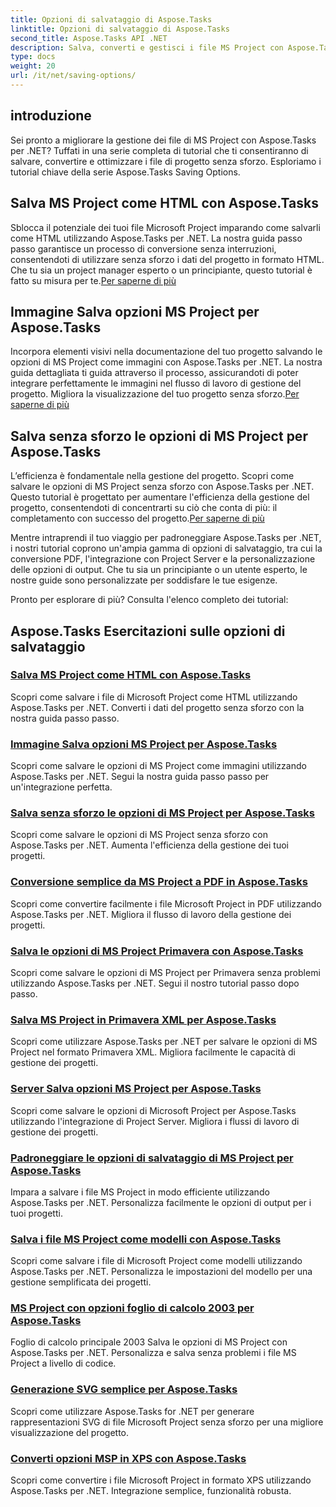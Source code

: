 ```yaml
---
title: Opzioni di salvataggio di Aspose.Tasks
linktitle: Opzioni di salvataggio di Aspose.Tasks
second_title: Aspose.Tasks API .NET
description: Salva, converti e gestisci i file MS Project con Aspose.Tasks per .NET. Esplora tutorial passo passo per HTML, immagini, PDF, Primavera, modelli e altro ancora.
type: docs
weight: 20
url: /it/net/saving-options/
---
```


## introduzione

Sei pronto a migliorare la gestione dei file di MS Project con Aspose.Tasks per .NET? Tuffati in una serie completa di tutorial che ti consentiranno di salvare, convertire e ottimizzare i file di progetto senza sforzo. Esploriamo i tutorial chiave della serie Aspose.Tasks Saving Options.

## Salva MS Project come HTML con Aspose.Tasks

 Sblocca il potenziale dei tuoi file Microsoft Project imparando come salvarli come HTML utilizzando Aspose.Tasks per .NET. La nostra guida passo passo garantisce un processo di conversione senza interruzioni, consentendoti di utilizzare senza sforzo i dati del progetto in formato HTML. Che tu sia un project manager esperto o un principiante, questo tutorial è fatto su misura per te.[Per saperne di più](./html-save-options/)

## Immagine Salva opzioni MS Project per Aspose.Tasks

Incorpora elementi visivi nella documentazione del tuo progetto salvando le opzioni di MS Project come immagini con Aspose.Tasks per .NET. La nostra guida dettagliata ti guida attraverso il processo, assicurandoti di poter integrare perfettamente le immagini nel flusso di lavoro di gestione del progetto. Migliora la visualizzazione del tuo progetto senza sforzo.[Per saperne di più](./image-save-options/)

## Salva senza sforzo le opzioni di MS Project per Aspose.Tasks

 L’efficienza è fondamentale nella gestione del progetto. Scopri come salvare le opzioni di MS Project senza sforzo con Aspose.Tasks per .NET. Questo tutorial è progettato per aumentare l'efficienza della gestione del progetto, consentendoti di concentrarti su ciò che conta di più: il completamento con successo del progetto.[Per saperne di più](./mpp-save-options/)

Mentre intraprendi il tuo viaggio per padroneggiare Aspose.Tasks per .NET, i nostri tutorial coprono un'ampia gamma di opzioni di salvataggio, tra cui la conversione PDF, l'integrazione con Project Server e la personalizzazione delle opzioni di output. Che tu sia un principiante o un utente esperto, le nostre guide sono personalizzate per soddisfare le tue esigenze.

Pronto per esplorare di più? Consulta l'elenco completo dei tutorial:

## Aspose.Tasks Esercitazioni sulle opzioni di salvataggio
### [Salva MS Project come HTML con Aspose.Tasks](./html-save-options/)
Scopri come salvare i file di Microsoft Project come HTML utilizzando Aspose.Tasks per .NET. Converti i dati del progetto senza sforzo con la nostra guida passo passo.
### [Immagine Salva opzioni MS Project per Aspose.Tasks](./image-save-options/)
Scopri come salvare le opzioni di MS Project come immagini utilizzando Aspose.Tasks per .NET. Segui la nostra guida passo passo per un'integrazione perfetta.
### [Salva senza sforzo le opzioni di MS Project per Aspose.Tasks](./mpp-save-options/)
Scopri come salvare le opzioni di MS Project senza sforzo con Aspose.Tasks per .NET. Aumenta l'efficienza della gestione dei tuoi progetti.
### [Conversione semplice da MS Project a PDF in Aspose.Tasks](./pdf-save-options/)
Scopri come convertire facilmente i file Microsoft Project in PDF utilizzando Aspose.Tasks per .NET. Migliora il flusso di lavoro della gestione dei progetti.
### [Salva le opzioni di MS Project Primavera con Aspose.Tasks](./primavera-save-options/)
Scopri come salvare le opzioni di MS Project per Primavera senza problemi utilizzando Aspose.Tasks per .NET. Segui il nostro tutorial passo dopo passo.
### [Salva MS Project in Primavera XML per Aspose.Tasks](./primavera-xml-save-options/)
Scopri come utilizzare Aspose.Tasks per .NET per salvare le opzioni di MS Project nel formato Primavera XML. Migliora facilmente le capacità di gestione dei progetti.
### [Server Salva opzioni MS Project per Aspose.Tasks](./project-server-save-options/)
Scopri come salvare le opzioni di Microsoft Project per Aspose.Tasks utilizzando l'integrazione di Project Server. Migliora i flussi di lavoro di gestione dei progetti.
### [Padroneggiare le opzioni di salvataggio di MS Project per Aspose.Tasks](./general-save-options/)
Impara a salvare i file MS Project in modo efficiente utilizzando Aspose.Tasks per .NET. Personalizza facilmente le opzioni di output per i tuoi progetti.
### [Salva i file MS Project come modelli con Aspose.Tasks](./save-template-options/)
Scopri come salvare i file di Microsoft Project come modelli utilizzando Aspose.Tasks per .NET. Personalizza le impostazioni del modello per una gestione semplificata dei progetti.
### [MS Project con opzioni foglio di calcolo 2003 per Aspose.Tasks](./spreadsheet-2003-save-options/)
Foglio di calcolo principale 2003 Salva le opzioni di MS Project con Aspose.Tasks per .NET. Personalizza e salva senza problemi i file MS Project a livello di codice.
### [Generazione SVG semplice per Aspose.Tasks](./svg-options/)
Scopri come utilizzare Aspose.Tasks for .NET per generare rappresentazioni SVG di file Microsoft Project senza sforzo per una migliore visualizzazione del progetto.
### [Converti opzioni MSP in XPS con Aspose.Tasks](./xps-options/)
Scopri come convertire i file Microsoft Project in formato XPS utilizzando Aspose.Tasks per .NET. Integrazione semplice, funzionalità robusta.